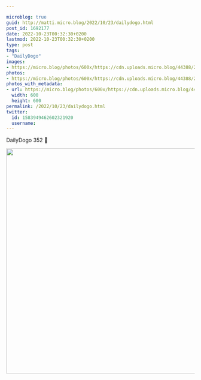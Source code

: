 ```yaml
---

microblog: true
guid: http://matti.micro.blog/2022/10/23/dailydogo.html
post_id: 1692177
date: 2022-10-23T00:32:30+0200
lastmod: 2022-10-23T00:32:30+0200
type: post
tags:
- "DailyDogo"
images:
- https://micro.blog/photos/600x/https://cdn.uploads.micro.blog/44388/2022/28f1e7734c.jpg
photos:
- https://micro.blog/photos/600x/https://cdn.uploads.micro.blog/44388/2022/28f1e7734c.jpg
photos_with_metadata:
- url: https://micro.blog/photos/600x/https://cdn.uploads.micro.blog/44388/2022/28f1e7734c.jpg
  width: 600
  height: 600
permalink: /2022/10/23/dailydogo.html
twitter:
  id: 1583949462602321920
  username:
---
```

DailyDogo 352 🐶

<img src="/media/uploads/2022/28f1e7734c.jpg" width="600" height="600" alt="" />
